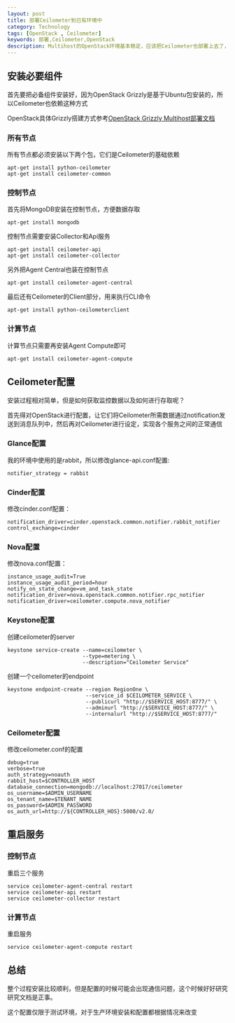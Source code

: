 ```yaml
---
layout: post
title: 部署Ceilometer到已有环境中
category: Technology
tags: [OpenStack , Ceilometer]
keywords: 部署,Ceilometer,OpenStack
description: Multihost的OpenStack环境基本稳定，应该把Ceilometer也部署上去了，前后折腾了几次，总算部署完成
---
```


## 安装必要组件

首先要把必备组件安装好，因为OpenStack Grizzly是基于Ubuntu包安装的，所以Ceilometer也依赖这种方式

OpenStack具体Grizzly搭建方式参考[OpenStack Grizzly Multihost部署文档](/2013/05/13/openstack-grizzly-multihost-deployment-doc.html)

### 所有节点

所有节点都必须安装以下两个包，它们是Ceilometer的基础依赖

    apt-get install python-ceilometer 
    apt-get install ceilometer-common

### 控制节点

首先将MongoDB安装在控制节点，方便数据存取

    apt-get install mongodb

控制节点需要安装Collector和Api服务

    apt-get install ceilometer-api
    apt-get install ceilometer-collector

另外把Agent Central也装在控制节点

    apt-get install ceilometer-agent-central

最后还有Ceilometer的Client部分，用来执行CLI命令

    apt-get install python-ceilometerclient

### 计算节点

计算节点只需要再安装Agent Compute即可

    apt-get install ceilometer-agent-compute

## Ceilometer配置

安装过程相对简单，但是如何获取监控数据以及如何进行存取呢？

首先得对OpenStack进行配置，让它们将Ceilometer所需数据通过notification发送到消息队列中，然后再对Ceilometer进行设定，实现各个服务之间的正常通信

### Glance配置

我的环境中使用的是rabbit，所以修改glance-api.conf配置:

    notifier_strategy = rabbit

### Cinder配置

修改cinder.conf配置：

    notification_driver=cinder.openstack.common.notifier.rabbit_notifier
    control_exchange=cinder

### Nova配置

修改nova.conf配置：

    instance_usage_audit=True
    instance_usage_audit_period=hour
    notify_on_state_change=vm_and_task_state
    notification_driver=nova.openstack.common.notifier.rpc_notifier
    notification_driver=ceilometer.compute.nova_notifier

### Keystone配置

创建ceilometer的server

    keystone service-create --name=ceilometer \
                            --type=metering \
                            --description="Ceilometer Service"

创建一个ceilometer的endpoint

    keystone endpoint-create --region RegionOne \
                             --service_id $CEILOMETER_SERVICE \
                             --publicurl "http://$SERVICE_HOST:8777/" \
                             --adminurl "http://$SERVICE_HOST:8777/" \
                             --internalurl "http://$SERVICE_HOST:8777/"

### Ceilometer配置

修改ceilometer.conf的配置

    debug=true
    verbose=true
    auth_strategy=noauth
    rabbit_host=$CONTROLLER_HOST
    database_connection=mongodb://localhost:27017/ceilometer
    os_username=$ADMIN_USERNAME
    os_tenant_name=$TENANT_NAME
    os_password=$ADMIN_PASSWORD
    os_auth_url=http://${CONTROLLER_HOS}:5000/v2.0/

## 重启服务

### 控制节点

重启三个服务

    service ceilometer-agent-central restart
    service ceilometer-api restart
    service ceilometer-collector restart

### 计算节点

重启服务

    service ceilometer-agent-compute restart

## 总结

整个过程安装比较顺利，但是配置的时候可能会出现通信问题，这个时候好好研究研究文档是正事。

这个配置仅限于测试环境，对于生产环境安装和配置都根据情况来改变